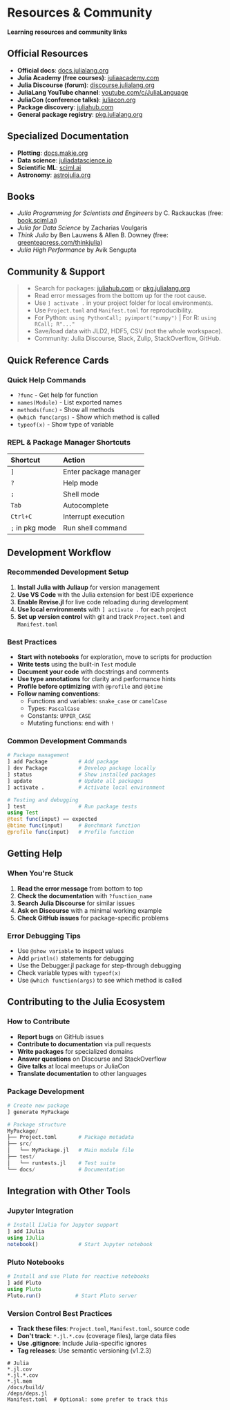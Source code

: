 # Resources & Community

**Learning resources and community links**

## Official Resources

- **Official docs**: [docs.julialang.org](https://docs.julialang.org/)
- **Julia Academy (free courses)**: [juliaacademy.com](https://juliaacademy.com/)
- **Julia Discourse (forum)**: [discourse.julialang.org](https://discourse.julialang.org/)
- **JuliaLang YouTube channel**: [youtube.com/c/JuliaLanguage](https://www.youtube.com/c/JuliaLanguage)
- **JuliaCon (conference talks)**: [juliacon.org](https://juliacon.org/)
- **Package discovery**: [juliahub.com](https://juliahub.com/)
- **General package registry**: [pkg.julialang.org](https://pkg.julialang.org/)

## Specialized Documentation

- **Plotting**: [docs.makie.org](https://docs.makie.org/)
- **Data science**: [juliadatascience.io](https://juliadatascience.io/)
- **Scientific ML**: [sciml.ai](https://sciml.ai/)
- **Astronomy**: [astrojulia.org](https://astrojulia.org/)

## Books

- *Julia Programming for Scientists and Engineers* by C. Rackauckas (free: [book.sciml.ai](https://book.sciml.ai/))
- *Julia for Data Science* by Zacharias Voulgaris
- *Think Julia* by Ben Lauwens & Allen B. Downey (free: [greenteapress.com/thinkjulia](https://greenteapress.com/thinkjulia/))
- *Julia High Performance* by Avik Sengupta

## Community & Support

> - Search for packages: [juliahub.com](https://juliahub.com/) or [pkg.julialang.org](https://pkg.julialang.org/)
> - Read error messages from the bottom up for the root cause.
> - Use `] activate .` in your project folder for local environments.
> - Use `Project.toml` and `Manifest.toml` for reproducibility.
> - For Python: `using PythonCall; pyimport("numpy")`  |  For R: `using RCall; R"..."`
> - Save/load data with JLD2, HDF5, CSV (not the whole workspace).
> - Community: Julia Discourse, Slack, Zulip, StackOverflow, GitHub.

## Quick Reference Cards

### Quick Help Commands

- `?func` - Get help for function
- `names(Module)` - List exported names
- `methods(func)` - Show all methods
- `@which func(args)` - Show which method is called
- `typeof(x)` - Show type of variable

### REPL & Package Manager Shortcuts

| Shortcut | Action |
| :-- | :-- |
| `]` | Enter package manager |
| `?` | Help mode |
| `;` | Shell mode |
| `Tab` | Autocomplete |
| `Ctrl+C` | Interrupt execution |
| `;` in pkg mode | Run shell command |

## Development Workflow

### Recommended Development Setup

1. **Install Julia with Juliaup** for version management
2. **Use VS Code** with the Julia extension for best IDE experience
3. **Enable Revise.jl** for live code reloading during development
4. **Use local environments** with `] activate .` for each project
5. **Set up version control** with git and track `Project.toml` and `Manifest.toml`

### Best Practices

- **Start with notebooks** for exploration, move to scripts for production
- **Write tests** using the built-in `Test` module
- **Document your code** with docstrings and comments
- **Use type annotations** for clarity and performance hints
- **Profile before optimizing** with `@profile` and `@btime`
- **Follow naming conventions**: 
  - Functions and variables: `snake_case` or `camelCase`
  - Types: `PascalCase`
  - Constants: `UPPER_CASE`
  - Mutating functions: end with `!`

### Common Development Commands

```julia
# Package management
] add Package          # Add package
] dev Package          # Develop package locally
] status               # Show installed packages
] update               # Update all packages
] activate .           # Activate local environment

# Testing and debugging
] test                 # Run package tests
using Test
@test func(input) == expected
@btime func(input)     # Benchmark function
@profile func(input)   # Profile function
```

## Getting Help

### When You're Stuck

1. **Read the error message** from bottom to top
2. **Check the documentation** with `?function_name`
3. **Search Julia Discourse** for similar issues
4. **Ask on Discourse** with a minimal working example
5. **Check GitHub issues** for package-specific problems

### Error Debugging Tips

- Use `@show variable` to inspect values
- Add `println()` statements for debugging
- Use the Debugger.jl package for step-through debugging
- Check variable types with `typeof(x)`
- Use `@which function(args)` to see which method is called

## Contributing to the Julia Ecosystem

### How to Contribute

- **Report bugs** on GitHub issues
- **Contribute to documentation** via pull requests  
- **Write packages** for specialized domains
- **Answer questions** on Discourse and StackOverflow
- **Give talks** at local meetups or JuliaCon
- **Translate documentation** to other languages

### Package Development

```julia
# Create new package
] generate MyPackage

# Package structure
MyPackage/
├── Project.toml       # Package metadata
├── src/
│   └── MyPackage.jl   # Main module file
├── test/
│   └── runtests.jl    # Test suite
└── docs/              # Documentation
```

## Integration with Other Tools

### Jupyter Integration

```julia
# Install IJulia for Jupyter support
] add IJulia
using IJulia
notebook()             # Start Jupyter notebook
```

### Pluto Notebooks

```julia
# Install and use Pluto for reactive notebooks
] add Pluto
using Pluto
Pluto.run()           # Start Pluto server
```

### Version Control Best Practices

- **Track these files**: `Project.toml`, `Manifest.toml`, source code
- **Don't track**: `*.jl.*.cov` (coverage files), large data files
- **Use .gitignore**: Include Julia-specific ignores
- **Tag releases**: Use semantic versioning (v1.2.3)

```gitignore
# Julia
*.jl.cov
*.jl.*.cov
*.jl.mem
/docs/build/
/deps/deps.jl
Manifest.toml  # Optional: some prefer to track this
```
